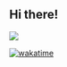 ## Hi there!

<!--START_SECTION:waka-->
<!--END_SECTION:waka-->

<picture>
<source 
  srcset="https://github-readme-stats.vercel.app/api/wakatime?username=mysteryven&theme=vue-dark#gh-dark-mode-only"
  media="(prefers-color-scheme: dark)"
/>
<source
  srcset="https://github-readme-stats.vercel.app/api/wakatime?username=mysteryven&theme=vue#gh-light-mode-only"
  media="(prefers-color-scheme: light), (prefers-color-scheme: no-preference)"
/>
<img src="https://github-readme-stats.vercel.app/api/wakatime?username=mysteryven&theme=vue-dark#gh-dark-mode-only" />
</picture>

[![wakatime](https://wakatime.com/badge/user/570156c2-bdc5-47f9-8b2c-cf22bd92ef2d.svg)](https://wakatime.com/@570156c2-bdc5-47f9-8b2c-cf22bd92ef2d)
